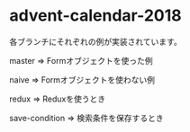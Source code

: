 # advent-calendar-2018
各ブランチにそれぞれの例が実装されています。

master => Formオブジェクトを使った例

naive => Formオブジェクトを使わない例

redux => Reduxを使うとき

save-condition => 検索条件を保存するとき
